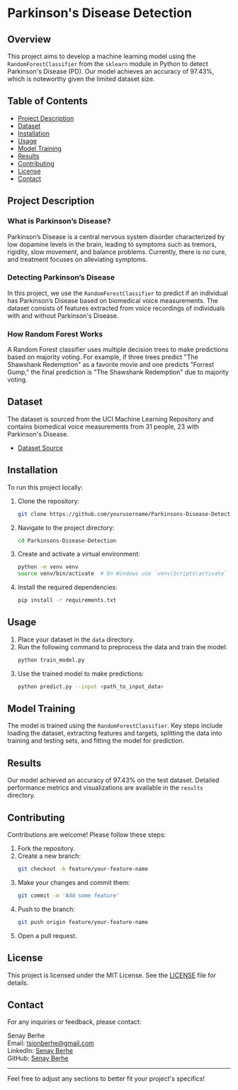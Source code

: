# Parkinson's Disease Detection

## Overview
This project aims to develop a machine learning model using the `RandomForestClassifier` from the `sklearn` module in Python to detect Parkinson's Disease (PD). Our model achieves an accuracy of 97.43%, which is noteworthy given the limited dataset size.

## Table of Contents
- [Project Description](#project-description)
- [Dataset](#dataset)
- [Installation](#installation)
- [Usage](#usage)
- [Model Training](#model-training)
- [Results](#results)
- [Contributing](#contributing)
- [License](#license)
- [Contact](#contact)

## Project Description
### What is Parkinson’s Disease?
Parkinson’s Disease is a central nervous system disorder characterized by low dopamine levels in the brain, leading to symptoms such as tremors, rigidity, slow movement, and balance problems. Currently, there is no cure, and treatment focuses on alleviating symptoms.

### Detecting Parkinson’s Disease
In this project, we use the `RandomForestClassifier` to predict if an individual has Parkinson’s Disease based on biomedical voice measurements. The dataset consists of features extracted from voice recordings of individuals with and without Parkinson's Disease.

### How Random Forest Works
A Random Forest classifier uses multiple decision trees to make predictions based on majority voting. For example, if three trees predict "The Shawshank Redemption" as a favorite movie and one predicts "Forrest Gump," the final prediction is "The Shawshank Redemption" due to majority voting.

## Dataset
The dataset is sourced from the UCI Machine Learning Repository and contains biomedical voice measurements from 31 people, 23 with Parkinson's Disease.

- [Dataset Source](https://archive.ics.uci.edu/ml/datasets/parkinsons)

## Installation
To run this project locally:

1. Clone the repository:
    ```bash
    git clone https://github.com/yourusername/Parkinsons-Disease-Detection.git
    ```
2. Navigate to the project directory:
    ```bash
    cd Parkinsons-Disease-Detection
    ```
3. Create and activate a virtual environment:
    ```bash
    python -m venv venv
    source venv/bin/activate  # On Windows use `venv\Scripts\activate`
    ```
4. Install the required dependencies:
    ```bash
    pip install -r requirements.txt
    ```

## Usage
1. Place your dataset in the `data` directory.
2. Run the following command to preprocess the data and train the model:
    ```bash
    python train_model.py
    ```
3. Use the trained model to make predictions:
    ```bash
    python predict.py --input <path_to_input_data>
    ```

## Model Training
The model is trained using the `RandomForestClassifier`. Key steps include loading the dataset, extracting features and targets, splitting the data into training and testing sets, and fitting the model for prediction.

## Results
Our model achieved an accuracy of 97.43% on the test dataset. Detailed performance metrics and visualizations are available in the `results` directory.

## Contributing
Contributions are welcome! Please follow these steps:

1. Fork the repository.
2. Create a new branch:
    ```bash
    git checkout -b feature/your-feature-name
    ```
3. Make your changes and commit them:
    ```bash
    git commit -m 'Add some feature'
    ```
4. Push to the branch:
    ```bash
    git push origin feature/your-feature-name
    ```
5. Open a pull request.

## License
This project is licensed under the MIT License. See the [LICENSE](LICENSE) file for details.

## Contact
For any inquiries or feedback, please contact:

Senay Berhe  
Email: [tsionberhe@gmail.com](mailto:tsionberhe@gmail.com)  
LinkedIn: [Senay Berhe](https://linkedin.com/in/senayberhe)  
GitHub: [Senay Berhe](https://github.com/senayberhe)

---

Feel free to adjust any sections to better fit your project's specifics!
